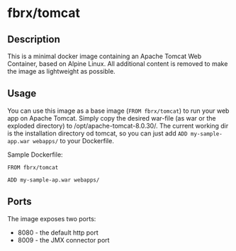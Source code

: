 # fbrx/tomcat

## Description

This is a minimal docker image containing an Apache Tomcat Web Container, based on Alpine Linux. All additional content is removed to make the image as lightweight as possible. 

## Usage

You can use this image as a base image (```FROM fbrx/tomcat```) to run your web app on Apache Tomcat. Simply copy the desired war-file (as war or the exploded directory) to /opt/apache-tomcat-8.0.30/. The current working dir is the installation directory od tomcat, so you can just add ```ADD my-sample-app.war webapps/``` to your Dockerfile.

Sample Dockerfile:
```
FROM fbrx/tomcat

ADD my-sample-ap.war webapps/
```

## Ports

The image exposes two ports:
* 8080 - the default http port
* 8009 - the JMX connector port
